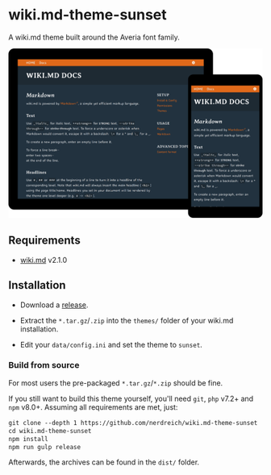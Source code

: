 # wiki.md-theme-sunset

A wiki.md theme built around the Averia font family.

![wiki.md](preview.png)

## Requirements

* [wiki.md](https://github.com/nerdreich/wiki.md) v2.1.0

## Installation

* Download a [release](https://github.com/nerdreich/wiki.md-theme-sunset/releases).

* Extract the `*.tar.gz`/`.zip` into the `themes/` folder of your wiki.md installation.

* Edit your `data/config.ini` and set the theme to `sunset`.

### Build from source

For most users the pre-packaged `*.tar.gz`/`*.zip` should be fine.

If you still want to build this theme yourself, you'll need `git`, `php` v7.2+ and `npm` v8.0+. Assuming all requirements are met, just:

```
git clone --depth 1 https://github.com/nerdreich/wiki.md-theme-sunset
cd wiki.md-theme-sunset
npm install
npm run gulp release
```

Afterwards, the archives can be found in the `dist/` folder.
